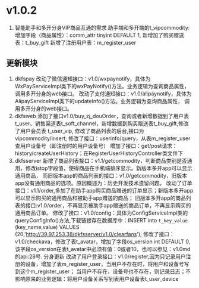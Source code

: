 # v1.0.2

1. 智能助手和多开分身VIP商品互通的需求
助手端和多开端的t_vipcommodity:
    增加字段（商品属性）：comm_attr tinyint DEFAULT 1,
新增加了购买赠送表：t_buy_gift
新增了注册用户表：m_register_user
## 更新模块 ##

1. dkfspay
    改动了微信通知接口：v1.0/wxpaynotify，具体为WxPayServiceImpl类下的wxPayNotify()方法。业务逻辑为查询商品属性，
调用多开分身的web接口。 
    改动了支付通知接口：v1.0/alipaynotify，具体为AlipayServiceImpl类下的updateInfo()方法。业务逻辑为查询商品属性，
调用多开分身的web接口。 
2. dkfsweb
    添加了接口v1.0/buy_zj_douOrder，查询或者新增数据到了用户表t_user、销售渠道表t_soft_channel，新增数据到购买赠送表t_buy_gift,修改了用户会员表
 t_user_vip,
    修改了商品列表的后台,接口为vipcommodity/insert;
    修改了接口：userinfo/query，从表m_register_user查用户设备号（即注册时的用户设备号）
    增加了接口：get/post请求：history/createUserHistory；在RegisterUserHistoryController类文件下
3. dkfsserver
    新增了商品列表接口：v1.1/getcommodity，判断商品类别是否通用，修改istop字段值，使得商品在手机端排序显示。新版本多开app可以显示通用商品，
而旧版本app的商品列表的接口：v1.0/getcommodity，旧版本app没有通用商品的选项。原因概述为：历史开发技术遗留问题。
    改动了订单接口：v1.1/order,多加了在助手app购买商品赠送的订单显示；新版本多开app可以显示购买的通用商品和被助手app赠送的商品；
旧版本多开app的商品列表的接口:v1.0/order，不再显示被助手app赠送的商品订单，不再显示购买的通用商品订单。
    修改了接口：v1.0/config：具体为ConfigServiceImpl类的queryConfigInfo()方法,下载链接存在数据库中：INSERT into `t_key_value` (key_name,value) VALUES (20,'http://39.97.253.38/dkfsserver/v1.0/clearfans');
    修改了接口：v1.0/checkava，修改了表t_avatar，增加了字段os_version int DEFAULT 0,该字段os_version在表t_avatar中必须有值：0或者10，也可以参见：v1.0md的api:28号. 分身更新
    改动了用户登录接口：v1.0/register,因为只记录用户注册的设备，增加了表m_register_user，当用户不存在时，将用户和设备号写到这个m_register_user；
 当用户不存在，设备号也不存在，则记录日志；不影响原来的业务逻辑：将用户设备关系写到表用户设备表t_user_device
   